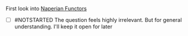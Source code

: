 
First look into [Naperian Functors](https://stackoverflow.com/questions/46489376/which-haskell-functors-are-equivalent-to-the-reader-functor)

- [ ] #NOTSTARTED The question feels highly irrelevant. But for general understanding. I'll keep it open for later
